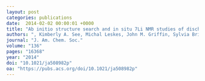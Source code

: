 ```yaml
---
layout: post
categories: publications
date:  2014-02-02 00:00:01 +0000
title: "Ab initio structure search and in situ 7Li NMR studies of discharge products in the Li-S battery system"
authors: ", Kimberly A. See, Michal Leskes, John M. Griffin, Sylvia Britto, Peter D. Matthews, Alexandra Emly, Anton Van der Ven, Dominic S. Wright, Andrew J. Morris, Clare P. Grey and Ram Seshadri"
journal: "J. Am. Chem. Soc."
volume: "136"
pages: "16368"
year: "2014"
doi: "10.1021/ja508982p"
oa: "https://pubs.acs.org/doi/10.1021/ja508982p"
---
```

